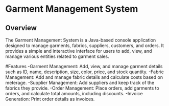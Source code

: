 # Garment Management System

## Overview
The Garment Management System is a Java-based console application designed to manage garments, fabrics, suppliers, customers, and orders. It provides a simple and interactive interface for users to add, view, and manage various entities related to garment sales.

#Features
-Garment Management: Add, view, and manage garment details such as ID, name, description, size, color, price, and stock quantity.
-Fabric Management: Add and manage fabric details and calculate costs based on meterage.
-Supplier Management: Add suppliers and keep track of the fabrics they provide.
-Order Management: Place orders, add garments to orders, and calculate total amounts, including discounts.
-Invoice Generation: Print order details as invoices.
